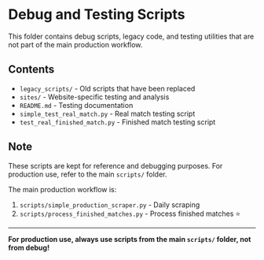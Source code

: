 # Debug and Testing Scripts

This folder contains debug scripts, legacy code, and testing utilities that are not part of the main production workflow.

## Contents

- `legacy_scripts/` - Old scripts that have been replaced
- `sites/` - Website-specific testing and analysis
- `README.md` - Testing documentation
- `simple_test_real_match.py` - Real match testing script
- `test_real_finished_match.py` - Finished match testing script

## Note

These scripts are kept for reference and debugging purposes. For production use, refer to the main `scripts/` folder.

The main production workflow is:

1. `scripts/simple_production_scraper.py` - Daily scraping
2. `scripts/process_finished_matches.py` - Process finished matches ⭐

---

**For production use, always use scripts from the main `scripts/` folder, not from debug!**
